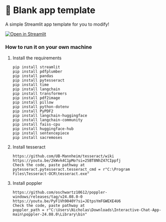 # 🎈 Blank app template

A simple Streamlit app template for you to modify!

[![Open in Streamlit](https://static.streamlit.io/badges/streamlit_badge_black_white.svg)](https://blank-app-template.streamlit.app/)

### How to run it on your own machine

1. Install the requirements

   ```
   pip install streamlit
   pip install pdfplumber
   pip install pandas
   pip install pytesseract
   pip install time
   pip install langchain
   pip install transformers
   pip install pdf2image
   pip install pillow
   pip install python-dotenv
   pip install PyPDF2
   pip install langchain-huggingface
   pip install langchain-community
   pip install faiss-cpu
   pip install huggingface-hub
   pip install sentencepiece
   pip install sacremoses
   ```

2. Install tesseract

   ```
   https://github.com/UB-Mannheim/tesseract/wiki
   https://youtu.be/2kWvk4C1pMo?si=25BT8NhZ47CIppfj
   Check the code, paste pathway at
   pytesseract.pytesseract.tesseract_cmd = r"C:\Program Files\Tesseract-OCR\tesseract.exe"

   ```

3. Install poppler
   ```
   https://github.com/oschwartz10612/poppler-windows/releases/tag/v24.08.0-0
   https://youtu.be/PyF1Vh9040Y?si=JEtpsYmFGWEXE4U6
   Check the code, paste pathway at
   poppler_path = r"C:\Users\Nicholas\Downloads\Interactive-Chat-App-main\poppler-24.08.0\Library\bin"

   ```

